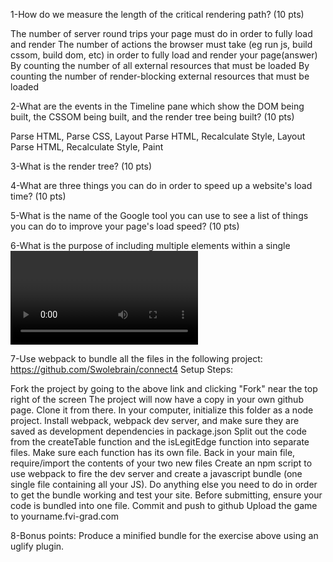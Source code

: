 1-How do we measure the length of the critical rendering path? (10 pts)

The number of server round trips your page must do in order to fully load and render
The number of actions the browser must take (eg run js, build cssom, build dom, etc) in order to fully load and render your page(answer)
By counting the number of all external resources that must be loaded
By counting the number of render-blocking external resources that must be loaded


2-What are the events in the Timeline pane which show the DOM being built, the CSSOM being built, and the render tree being built? (10 pts)

Parse HTML, Parse CSS, Layout
Parse HTML, Recalculate Style, Layout
Parse HTML, Recalculate Style, Paint


3-What is the render tree? (10 pts)


4-What are three things you can do in order to speed up a website's load time? (10 pts)


5-What is the name of the Google tool you can use to see a list of things you can do to improve your page's load speed? (10 pts)


6-What is the purpose of including multiple <source> elements within a single <video> element?


7-Use webpack to bundle all the files in the following project: https://github.com/Swolebrain/connect4
Setup Steps:

Fork the project by going to the above link and clicking "Fork" near the top right of the screen
The project will now have a copy in your own github page. Clone it from there.
In your computer, initialize this folder as a node project.
Install webpack, webpack dev server, and make sure they are saved as development dependencies in package.json
Split out the code from the createTable function and the isLegitEdge function into separate files. Make sure each function has its own file.
Back in your main file, require/import the contents of your two new files
Create an npm script to use webpack to fire the dev server and create a javascript bundle (one single file containing all your JS).
Do anything else you need to do in order to get the bundle working and test your site.
Before submitting, ensure your code is bundled into one file.
Commit and push to github
Upload the game to yourname.fvi-grad.com


8-Bonus points: Produce a minified bundle for the exercise above using an uglify plugin.